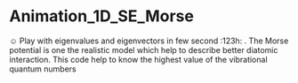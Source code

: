 # Animation_1D_SE_Morse
:relaxed: Play with eigenvalues and eigenvectors in few second :123h: . The Morse potential is one the realistic model which help to describe better diatomic interaction. This code help to know the highest value of the vibrational quantum numbers
